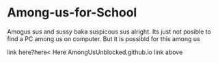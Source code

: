 # Among-us-for-School
Amogus sus and sussy baka suspicous sus
alright. Its just not posible to find a PC among us on computer. But it is possibld for this among us

link here?here<
Here
AmongUsUnblocked.github.io
link above
